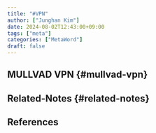 ```yaml
---
title: "#VPN"
author: ["Junghan Kim"]
date: 2024-08-02T12:43:00+09:00
tags: ["meta"]
categories: ["MetaWord"]
draft: false
---
```


## MULLVAD VPN {#mullvad-vpn}


## Related-Notes {#related-notes}

## References

<style>.csl-entry{text-indent: -1.5em; margin-left: 1.5em;}</style><div class="csl-bib-body">
</div>
